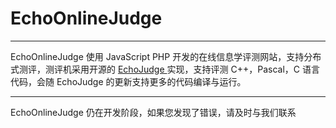 # EchoOnlineJudge

------



EchoOnlineJudge 使用 JavaScript PHP 开发的在线信息学评测网站，支持分布式测评，测评机采用开源的 [EchoJudge ](https://github.com/SniffesTheRose/EchoJudge) 实现，支持评测 C++，Pascal，C 语言代码，会随 EchoJudge 的更新支持更多的代码编译与运行。

------



EchoOnlineJudge 仍在开发阶段，如果您发现了错误，请及时与我们联系